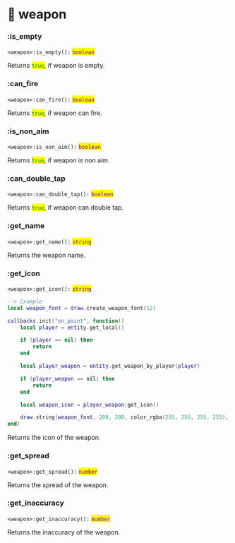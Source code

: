 # 🔫 weapon

### :is\_empty

`<weapon>:is_empty():` <mark style="color:purple;">`boolean`</mark>

Returns <mark style="color:green;">`true`</mark>, if weapon is empty.

### :can\_fire

`<weapon>:can_fire():` <mark style="color:purple;">`boolean`</mark>

Returns <mark style="color:green;">`true`</mark>, if weapon can fire.

### :is\_non\_aim

`<weapon>:is_non_aim():` <mark style="color:purple;">`boolean`</mark>

Returns <mark style="color:green;">`true`</mark>, if weapon is non aim.

### :can\_double\_tap

`<weapon>:can_double_tap():` <mark style="color:purple;">`boolean`</mark>

Returns <mark style="color:green;">`true`</mark>, if weapon can double tap.

### :get\_name

`<weapon>:get_name():` <mark style="color:purple;">`string`</mark>

Returns the weapon name.

### :get\_icon

`<weapon>:get_icon():` <mark style="color:purple;">`string`</mark>

```lua
--> Example
local weapon_font = draw.create_weapon_font(12)

callbacks.init("on_paint", function()
    local player = entity.get_local()

    if (player == nil) then
        return
    end

    local player_weapon = entity.get_weapon_by_player(player)

    if (player_weapon == nil) then
        return
    end

    local weapon_icon = player_weapon:get_icon()

    draw.string(weapon_font, 200, 200, color_rgba(255, 255, 255, 255), weapon_icon)
end)
```

Returns the icon of the weapon.

### :get\_spread

`<weapon>:get_spread():` <mark style="color:purple;">`number`</mark>

Returns the spread of the weapon.

### :get\_inaccuracy

`<weapon>:get_inaccuracy():` <mark style="color:purple;">`number`</mark>

Returns the inaccuracy of the weapon.
